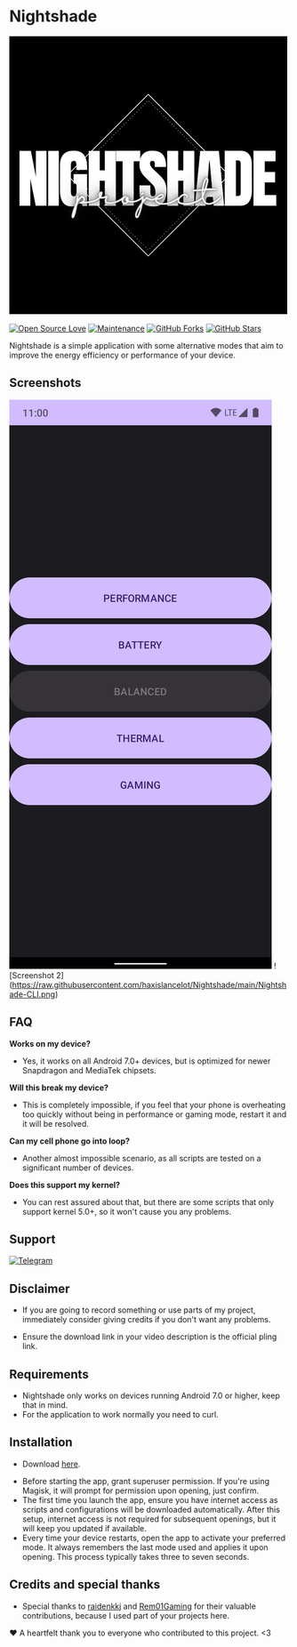 # Nightshade 

![Nightshade Logo](https://github.com/haxislancelot/Nightshade/raw/main/nightshade_logo.png)

[![Open Source Love](https://img.shields.io/badge/Open%20Source-Love-blue)](https://github.com/haxislancelot/GriffithTweaks)
[![Maintenance](https://img.shields.io/badge/Maintained%3F-Yes-green)](https://GitHub.com/haxislancelot/GriffithTweaks/graphs/commit-activity)
[![GitHub Forks](https://img.shields.io/github/forks/haxislancelot/GriffithTweaks?&logo=github)](https://github.com/haxislancelot/GriffithTweaks/fork)
[![GitHub Stars](https://img.shields.io/github/stars/haxislancelot/GriffithTweaks?&logo=github)](https://github.com/haxislancelot/GriffithTweaks/stargazers)

Nightshade is a simple application with some alternative modes that aim to improve the energy efficiency or performance of your device.

## Screenshots

![Screenshot 1](https://raw.githubusercontent.com/haxislancelot/Nightshade/main/Nightshade-app-debug.png)
![Screenshot 2]
(https://raw.githubusercontent.com/haxislancelot/Nightshade/main/Nightshade-CLI.png)

## FAQ

**Works on my device?**
  - Yes, it works on all Android 7.0+ devices, but is optimized for newer Snapdragon and MediaTek chipsets.

**Will this break my device?**
  - This is completely impossible, if you feel that your phone is overheating too quickly without being in performance or gaming mode, restart it and it will be resolved.

**Can my cell phone go into loop?**
  - Another almost impossible scenario, as all scripts are tested on a significant number of devices.

**Does this support my kernel?**
  - You can rest assured about that, but there are some scripts that only support kernel 5.0+, so it won't cause you any problems.

## Support 

[![Telegram](https://img.shields.io/badge/Join%20Us%20on-Telegram-blue)](https://t.me/nihilprojects) 

## Disclaimer

 - If you are going to record something or use parts of my project, immediately consider giving credits if you don't want any problems.

 - Ensure the download link in your video description is the official pling link.

## Requirements 

 - Nightshade only works on devices running Android 7.0 or higher, keep that in mind.
 - For the application to work normally you need to curl.

## Installation

* Download [here](https://github.com/haxislancelot/Nightshade/releases).
- Before starting the app, grant superuser permission. If you're using Magisk, it will prompt for permission upon opening, just confirm.
- The first time you launch the app, ensure you have internet access as scripts and configurations will be downloaded automatically. After this setup, internet access is not required for subsequent openings, but it will keep you updated if available.
- Every time your device restarts, open the app to activate your preferred mode. It always remembers the last mode used and applies it upon opening. This process typically takes three to seven seconds.


## Credits and special thanks

* Special thanks to [raidenkkj](https://github.com/raidenkkj) and [Rem01Gaming](https://github.com/Rem01Gaming) for their valuable contributions, because I used part of your projects here.

♥️ A heartfelt thank you to everyone who contributed to this project. <3
